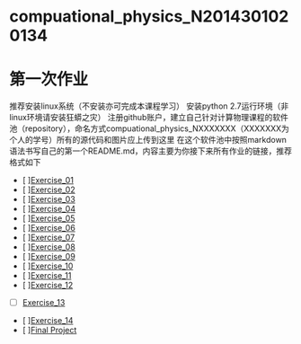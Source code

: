 # compuational_physics_N2014301020134
# 第一次作业

推荐安装linux系统（不安装亦可完成本课程学习）
安装python 2.7运行环境（非linux环境请安装狂蟒之灾）
注册github账户，建立自己针对计算物理课程的软件池（repository），命名方式compuational_physics_NXXXXXXX（XXXXXXX为个人的学号）所有的源代码和图片应上传到这里
在这个软件池中按照markdown语法书写自己的第一个README.md，内容主要为你接下来所有作业的链接，推荐格式如下
 - [ ][Exercise_01](https://github.com/longgedada/compuational_physics_N2014301020134/blob/master/Exercise_01:Make%20your%20own%20github%20account%20and%20add%20a%20README)
- [ ][Exercise_02](https://github.com/longgedada/compuational_physics_N2014301020134/blob/master/Exercise_02)
- [ ][Exercise_03](https://github.com/longgedada/compuational_physics_N2014301020134/blob/master/Exercise_03)
- [ ][Exercise_04](https://github.com/longgedada/compuational_physics_N2014301020134/blob/master/Exercise_04)
- [ ][Exercise_05](https://github.com/longgedada/compuational_physics_N2014301020134/blob/master/Exercise_05)
- [ ][Exercise_06](https://github.com/longgedada/compuational_physics_N2014301020134/blob/master/Exercise_06)
- [ ][Exercise_07](https://github.com/longgedada/compuational_physics_N2014301020134/blob/master/Exercise_07)
- [ ][Exercise_08](https://github.com/longgedada/compuational_physics_N2014301020134/blob/master/Exercise_08)
- [ ][Exercise_09](https://github.com/longgedada/compuational_physics_N2014301020134/blob/master/Exercise_09)
- [ ][Exercise_10](https://github.com/longgedada/compuational_physics_N2014301020134/blob/master/Exercise_10)
- [ ][Exercise_11](https://github.com/longgedada/compuational_physics_N2014301020134/blob/master/Exercise_11)
- [ ][Exercise_12](https://github.com/longgedada/compuational_physics_N2014301020134/blob/master/Exercise_12)
- [ ] [Exercise_13](https://github.com/longgedada/compuational_physics_N2014301020134/blob/master/Exercise_13)
- [ ][Exercise_14](https://github.com/longgedada/compuational_physics_N2014301020134/blob/master/Exercise_14)
- [ ][Final Project](https://github.com/longgedada/compuational_physics_N2014301020134/blob/master/Final%20Project)


